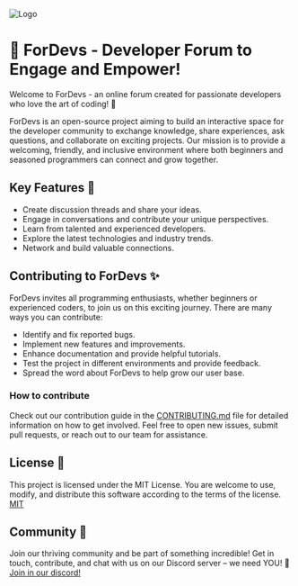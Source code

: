 
![Logo](https://media.discordapp.net/attachments/1063146193229713431/1134855732005711914/Picsart_23-07-01_10-40-05-768.png)


# 🚀 ForDevs - Developer Forum to Engage and Empower!

Welcome to ForDevs - an online forum created for passionate developers who love the art of coding! 🚀

ForDevs is an open-source project aiming to build an interactive space for the developer community to exchange knowledge, share experiences, ask questions, and collaborate on exciting projects. Our mission is to provide a welcoming, friendly, and inclusive environment where both beginners and seasoned programmers can connect and grow together.
## Key Features 👀

- Create discussion threads and share your ideas.
- Engage in conversations and contribute your unique perspectives.
- Learn from talented and experienced developers.
- Explore the latest technologies and industry trends.
- Network and build valuable connections.
## Contributing to ForDevs ✨

ForDevs invites all programming enthusiasts, whether beginners or experienced coders, to join us on this exciting journey. There are many ways you can contribute:

- Identify and fix reported bugs.
- Implement new features and improvements.
- Enhance documentation and provide helpful tutorials.
- Test the project in different environments and provide feedback.
- Spread the word about ForDevs to help grow our user base.

### How to contribute
Check out our contribution guide in the [CONTRIBUTING.md](https://github.com/neopromic/ForDevs/blob/main/CONTRIBUTING.md) file for detailed information on how to get involved. Feel free to open new issues, submit pull requests, or reach out to our team for assistance.
## License 🚨
This project is licensed under the MIT License. You are welcome to use, modify, and distribute this software according to the terms of the license.
[MIT](https://github.com/neopromic/ForDevs/blob/main/LICENSE)


## Community 💜

Join our thriving community and be part of something incredible! Get in touch, contribute, and chat with us on our Discord server – we need YOU! 🌟
[Join in our discord!](https://discord.gg/ukaBBQmzUP)
